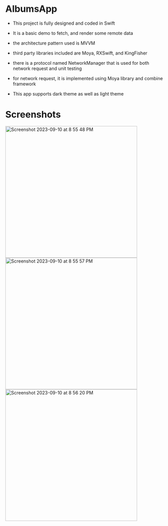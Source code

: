 # AlbumsApp

- This project is fully designed and coded in Swift

- It is a basic demo to fetch, and render some remote data

- the architecture pattern used is MVVM

- third party libraries included are Moya, RXSwift, and KingFisher

- there is a protocol named NetworkManager that is used for both network request and unit testing

- for network request, it is implemented using Moya library and combine framework

- This app supports dark theme as well as light theme

# Screenshots

<img width="410" alt="Screenshot 2023-09-10 at 8 55 48 PM" src="https://github.com/abdelrahmansalahkhamis/AlbumsApp/assets/33458355/1644fd4a-9622-4502-a803-ce87acdad40f">
<img width="410" alt="Screenshot 2023-09-10 at 8 55 57 PM" src="https://github.com/abdelrahmansalahkhamis/AlbumsApp/assets/33458355/13864819-4960-49c4-be10-d4b8ea6539dd">
<img width="410" alt="Screenshot 2023-09-10 at 8 56 20 PM" src="https://github.com/abdelrahmansalahkhamis/AlbumsApp/assets/33458355/f5f8755a-95e6-4bce-bb67-822b3f560c92">

